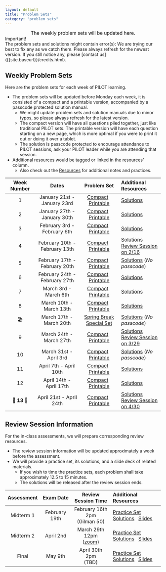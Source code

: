 ```yaml
---
layout: default
title: "Problem Sets"
category: "problem_sets"
---
```


<div style="text-align: center; font-size: 110%;">
    The weekly problem sets will be updated here.
</div>

<div class='admonition info'>
  <div class='title'>Important!</div>
  <div class='content' markdown='1'>
The problem sets and solutions might contain error(s): We are trying our best to fix any as we catch them. Please always refresh for the newest version. If you still notice any, please [contact us]({{site.baseurl}}/credits.html).
  </div>
</div>

## Weekly Problem Sets

Here are the problem sets for each week of PILOT learning.
- The problem sets will be updated before Monday each week, it is consisted of a compact and a printable version, accompanied by a passcode protected solution manual.
    - We might update problem sets and solution manuals due to minor typos, so please always refresh for the latest version.
    - The compact version will have all questions piled together, just like traditional PILOT sets. The printable version will have each question starting on a new page, which is more optimal if you were to print it out or doing it over a tablet.
    - The solution is passcode protected to encourage attendance to PILOT sessions, ask your PILOT leader while you are attending that session.
- Additional resources would be tagged or linked in the resources' column.
    - Also check out the [Resources]({{site.baseurl}}/resources.html#important-documents) for additional notes and practices.

| Week Number | Dates | Problem Set | Additional Resources |
|:-----------:|:-----:|:-----------:|:---------------------|
| 1 | January 21st - January 23rd | [Compact]({{site.baseurl}}/PSets/1C.pdf) &nbsp; [Printable]({{site.baseurl}}/PSets/1E.pdf) | [Solutions]({{site.baseurl}}/PSets/1S.pdf) |
| 2 | January 27th - January 30th | [Compact]({{site.baseurl}}/PSets/2C.pdf) &nbsp; [Printable]({{site.baseurl}}/PSets/2E.pdf) | [Solutions]({{site.baseurl}}/PSets/2S.pdf) |
| 3 | February 3rd - February 6th | [Compact]({{site.baseurl}}/PSets/3C.pdf) &nbsp; [Printable]({{site.baseurl}}/PSets/3E.pdf) | [Solutions]({{site.baseurl}}/PSets/3S.pdf)|
| 4 | February 10th - February 13th | [Compact]({{site.baseurl}}/PSets/4C.pdf) &nbsp; [Printable]({{site.baseurl}}/PSets/4E.pdf) | [Solutions]({{site.baseurl}}/PSets/4S.pdf) <br> [Review Session on 2/16](#review-session-information) |
| 5 | February 17th - February 20th | [Compact]({{site.baseurl}}/PSets/5C.pdf) &nbsp; [Printable]({{site.baseurl}}/PSets/5E.pdf) | [Solutions]({{site.baseurl}}/PSets/5S.pdf) (*No passcode*) |
| 6 | February 24th - February 27th | [Compact]({{site.baseurl}}/PSets/6C.pdf) &nbsp; [Printable]({{site.baseurl}}/PSets/6E.pdf) | [Solutions]({{site.baseurl}}/PSets/6S.pdf) |
| 7 | March 3rd - March 6th | [Compact]({{site.baseurl}}/PSets/7C.pdf) &nbsp; [Printable]({{site.baseurl}}/PSets/7E.pdf) | [Solutions]({{site.baseurl}}/PSets/7S.pdf) |
| 8 | March 10th - March 13th | [Compact]({{site.baseurl}}/PSets/8C.pdf) &nbsp; [Printable]({{site.baseurl}}/PSets/8E.pdf) | [Solutions]({{site.baseurl}}/PSets/8S.pdf) |
| 🏖️ | March 17th - March 20th | [Spring Break Special Set]({{site.baseurl}}/PSets/SB.pdf) | [Solutions]({{site.baseurl}}/PSets/SBS.pdf) (*No passcode*) |
| 9 | March 24th - March 27th | [Compact]({{site.baseurl}}/PSets/9C.pdf) &nbsp; [Printable]({{site.baseurl}}/PSets/9E.pdf) | [Solutions]({{site.baseurl}}/PSets/9S.pdf) <br> [Review Session on 3/29](#review-session-information) |
| 10 | March 31st - April 3rd | [Compact]({{site.baseurl}}/PSets/10C.pdf) &nbsp; [Printable]({{site.baseurl}}/PSets/10E.pdf) | [Solutions]({{site.baseurl}}/PSets/10S.pdf) (*No passcode*) |
| 11 | April 7th - April 10th | [Compact]({{site.baseurl}}/PSets/11C.pdf) &nbsp; [Printable]({{site.baseurl}}/PSets/11E.pdf) | [Solutions]({{site.baseurl}}/PSets/11S.pdf) |
| 12 | April 14th - April 17th | [Compact]({{site.baseurl}}/PSets/12C.pdf) &nbsp; [Printable]({{site.baseurl}}/PSets/12E.pdf) | [Solutions]({{site.baseurl}}/PSets/12S.pdf) |
| **🌟 13 🌟** | April 21st - April 24th | [Compact]({{site.baseurl}}/PSets/13C.pdf) &nbsp; [Printable]({{site.baseurl}}/PSets/13E.pdf) | [Solutions]({{site.baseurl}}/PSets/13S.pdf) <br> [Review Session on 4/30](#review-session-information) |

## Review Session Information

For the in-class assessments, we will prepare corresponding review resources.
- The review session information will be updated approximately a week before the assessment.
- We will provide a practice set, its solutions, and a slide deck of related materials.
    - If you wish to time the practice sets, each problem shall take approximately 12.5 to 15 minutes.
    - The solutions will be released after the review session ends.

| Assessment | Exam Date | Review Session Time | Additional Resources |
|:----------:|:---------:|:-------------------:|:---------------------|
| Midterm 1 | February 19th | February 16th 2pm <br> (Gilman 50) | [Practice Set]({{site.baseurl}}/PSets/M1.pdf) &nbsp; [Solutions]({{site.baseurl}}/PSets/M1S.pdf) &nbsp; [Slides]({{site.baseurl}}/PSets/S1.pdf) |
| Midterm 2 | April 2nd | March 29th 12pm <br> ([zoom](https://JHUBlueJays.zoom.us/j/96598269569?pwd=6SK431bSwCgFr8gAUrAQFbVXEJXqYv.1)) | [Practice Set]({{site.baseurl}}/PSets/M2.pdf) &nbsp; [Solutions]({{site.baseurl}}/PSets/M2S.pdf) &nbsp; [Slides]({{site.baseurl}}/PSets/S2.pdf) |
| Final | May 9th | April 30th 2pm <br> (TBD) | [Practice Set]({{site.baseurl}}/PSets/M3.pdf) &nbsp; [Solutions]({{site.baseurl}}/PSets/M3S.txt) &nbsp; [Slides]({{site.baseurl}}/PSets/S3.pdf) |
